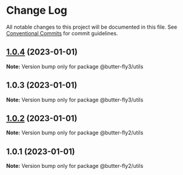 # Change Log

All notable changes to this project will be documented in this file.
See [Conventional Commits](https://conventionalcommits.org) for commit guidelines.

## [1.0.4](https://github.com/it-fuhao/butter-fly2/compare/@butter-fly3/utils@1.0.3...@butter-fly3/utils@1.0.4) (2023-01-01)

**Note:** Version bump only for package @butter-fly3/utils





## 1.0.3 (2023-01-01)

**Note:** Version bump only for package @butter-fly3/utils





## [1.0.2](https://github.com/it-fuhao/butter-fly2/compare/@butter-fly2/utils@1.0.1...@butter-fly2/utils@1.0.2) (2023-01-01)

**Note:** Version bump only for package @butter-fly2/utils





## 1.0.1 (2023-01-01)

**Note:** Version bump only for package @butter-fly2/utils
